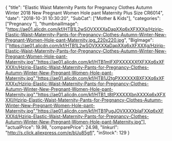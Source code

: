 {
	"title": "Elastic Waist Maternity Pants for Pregnancy Clothes Autumn   Winter 2018 New Pregnant Women Hole pant Maternity Plus Size CR6014",
	"date": "2018-10-31 10:30:20",
	"SubCat": ["Mother & Kids"],
	"categories": ["Pregnancy "],
	"thumbnailImage": "https://ae01.alicdn.com/kf/HTB1L2wSOVXXXXaDapXXq6xXFXXXg/Hzirip-Elastic-Waist-Maternity-Pants-for-Pregnancy-Clothes-Autumn-Winter-New-Pregnant-Women-Hole-pant-Maternity.jpg_220x220.jpg",
	"BigImage": ["https://ae01.alicdn.com/kf/HTB1L2wSOVXXXXaDapXXq6xXFXXXg/Hzirip-Elastic-Waist-Maternity-Pants-for-Pregnancy-Clothes-Autumn-Winter-New-Pregnant-Women-Hole-pant-Maternity.jpg","https://ae01.alicdn.com/kf/HTB1mlFXPXXXXXXfXFXXq6xXFXXXn/Hzirip-Elastic-Waist-Maternity-Pants-for-Pregnancy-Clothes-Autumn-Winter-New-Pregnant-Women-Hole-pant-Maternity.jpg","https://ae01.alicdn.com/kf/HTB1J2tgPXXXXXXBXFXXq6xXFXXXx/Hzirip-Elastic-Waist-Maternity-Pants-for-Pregnancy-Clothes-Autumn-Winter-New-Pregnant-Women-Hole-pant-Maternity.jpg","https://ae01.alicdn.com/kf/HTB1_t8tPXXXXXbnXXXXq6xXFXXXI/Hzirip-Elastic-Waist-Maternity-Pants-for-Pregnancy-Clothes-Autumn-Winter-New-Pregnant-Women-Hole-pant-Maternity.jpg","https://ae01.alicdn.com/kf/HTB1PugJOVXXXXbIaFXXq6xXFXXXd/Hzirip-Elastic-Waist-Maternity-Pants-for-Pregnancy-Clothes-Autumn-Winter-New-Pregnant-Women-Hole-pant-Maternity.jpg"],
	"actualPrice": 19.98,
	"comparePrice": 24.98,
	"linkurl": "http://s.click.aliexpress.com/e/bUu85gfI",
	"inStock": 129
}
